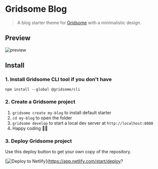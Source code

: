 # Gridsome Blog

> A blog starter theme for [Gridsome]() with a minimalistic design.

## Preview

![preview](https://res.cloudinary.com/image/upload/v1558648720/gridsome-minimal-blog_qqm49s.png)

## Install
### 1. Install Gridsome CLI tool if you don't have

`npm install --global @gridsome/cli`

### 2. Create a Gridsome project

1. `gridsome create my-blog`  to install default starter
2. `cd my-blog` to open the folder
3. `gridsome develop` to start a local dev server at `http://localhost:8080`
4. Happy coding 🎉🙌

<!-- Markdown snippet -->
### 3. Deploy Gridsome project
Use this deploy button to get your own copy of the repository.

[![Deploy to Netlify](https://www.netlify.com/img/deploy/button.svg)](https://app.netlify.com/start/deploy?
